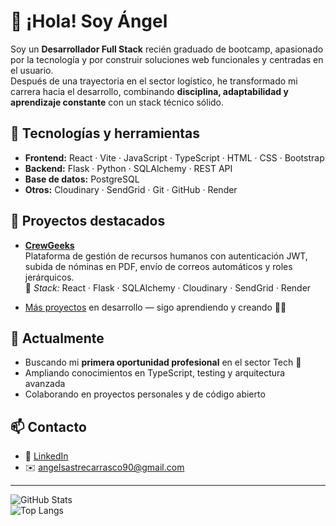 # 👋 ¡Hola! Soy Ángel

Soy un **Desarrollador Full Stack** recién graduado de bootcamp, apasionado por la tecnología y por construir soluciones web funcionales y centradas en el usuario.  
Después de una trayectoria en el sector logístico, he transformado mi carrera hacia el desarrollo, combinando **disciplina, adaptabilidad y aprendizaje constante** con un stack técnico sólido.

## 🧰 Tecnologías y herramientas
- **Frontend:** React · Vite · JavaScript · TypeScript · HTML · CSS · Bootstrap  
- **Backend:** Flask · Python · SQLAlchemy · REST API  
- **Base de datos:** PostgreSQL  
- **Otros:** Cloudinary · SendGrid · Git · GitHub · Render

## 🚀 Proyectos destacados
- [**CrewGeeks**](https://github.com/AngelSastre/CrewGeeks)  
  Plataforma de gestión de recursos humanos con autenticación JWT, subida de nóminas en PDF, envío de correos automáticos y roles jerárquicos.  
  🧠 *Stack:* React · Flask · SQLAlchemy · Cloudinary · SendGrid · Render

- [Más proyectos](#) en desarrollo — sigo aprendiendo y creando 👨‍💻

## 🌱 Actualmente
- Buscando mi **primera oportunidad profesional** en el sector Tech 💼  
- Ampliando conocimientos en TypeScript, testing y arquitectura avanzada  
- Colaborando en proyectos personales y de código abierto

## 📫 Contacto
- 💼 [LinkedIn]((https://www.linkedin.com/in/angelsastredev/))  
- ✉️ angelsastrecarrasco90@gmail.com

---

![GitHub Stats](https://github-readme-stats.vercel.app/api?username=AngelSastre&show_icons=true&theme=tokyonight)  
![Top Langs](https://github-readme-stats.vercel.app/api/top-langs/?username=AngelSastre&layout=compact&theme=tokyonight)
